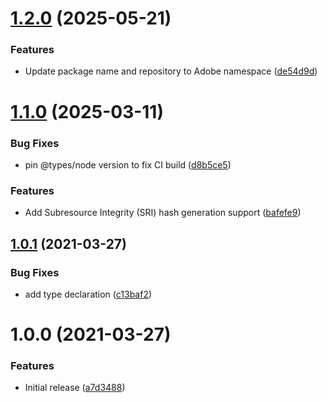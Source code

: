 # [1.2.0](https://github.com/adobe/rollup-plugin-checksum/compare/v1.1.0...v1.2.0) (2025-05-21)


### Features

* Update package name and repository to Adobe namespace ([de54d9d](https://github.com/adobe/rollup-plugin-checksum/commit/de54d9dd5b2defb6829bebea864fd81fc70f5a59))

# [1.1.0](https://github.com/trieloff/rollup-plugin-checksum/compare/v1.0.1...v1.1.0) (2025-03-11)


### Bug Fixes

* pin @types/node version to fix CI build ([d8b5ce5](https://github.com/trieloff/rollup-plugin-checksum/commit/d8b5ce5ac55a4298dac5c81d1b069548ab19318f))


### Features

* Add Subresource Integrity (SRI) hash generation support ([bafefe9](https://github.com/trieloff/rollup-plugin-checksum/commit/bafefe9dfb757b6c4d8a2f1dc09592b83750eeb9))

## [1.0.1](https://github.com/andipaetzold/rollup-plugin-checksum/compare/v1.0.0...v1.0.1) (2021-03-27)


### Bug Fixes

* add type declaration ([c13baf2](https://github.com/andipaetzold/rollup-plugin-checksum/commit/c13baf2922ad4c1ce00ffc22e8f6d224564a65d2))

# 1.0.0 (2021-03-27)


### Features

* Initial release ([a7d3488](https://github.com/andipaetzold/rollup-plugin-checksum/commit/a7d3488c74881a2f280caf27fc9ba4620892e956))
